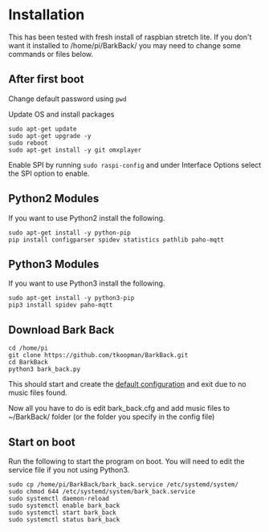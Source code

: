 # Installation
This has been tested with fresh install of raspbian stretch lite.
If you don't want it installed to /home/pi/BarkBack/ you may need
to change some commands or files below.

## After first boot
Change default password using `pwd`

Update OS and install packages
```
sudo apt-get update
sudo apt-get upgrade -y
sudo reboot
sudo apt-get install -y git omxplayer
```

Enable SPI by running `sudo raspi-config` and under Interface Options select the SPI option to enable.

## Python2 Modules
If you want to use Python2 install the following.
```
sudo apt-get install -y python-pip
pip install configparser spidev statistics pathlib paho-mqtt

```

## Python3 Modules
If you want to use Python3 install the following.
```
sudo apt-get install -y python3-pip
pip3 install spidev paho-mqtt
```

## Download Bark Back
```
cd /home/pi
git clone https://github.com/tkoopman/BarkBack.git
cd BarkBack
python3 bark_back.py
```
This should start and create the [default configuration](CONFIG.md) and exit due to no music files found.

Now all you have to do is edit bark_back.cfg and add music files to ~/BarkBack/ 
folder (or the folder you specify in the config file)

## Start on boot
Run the following to start the program on boot. You will need to edit the service file if you not using Python3.
```
sudo cp /home/pi/BarkBack/bark_back.service /etc/systemd/system/
sudo chmod 644 /etc/systemd/system/bark_back.service
sudo systemctl daemon-reload
sudo systemctl enable bark_back
sudo systemctl start bark_back
sudo systemctl status bark_back
```
